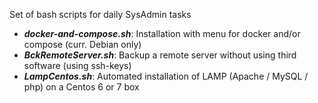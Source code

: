 Set of bash scripts for daily SysAdmin tasks

* ***docker-and-compose.sh***: Installation with menu for docker and/or compose (curr. Debian only)
* ***BckRemoteServer.sh***: Backup a remote server without using third software (using ssh-keys)
* ***LampCentos.sh***: Automated installation of LAMP (Apache / MySQL / php) on a Centos 6 or 7 box